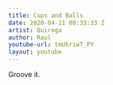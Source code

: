 ```yaml
---
title: Cups and Balls
date: 2020-04-21 08:33:33 Z
artist: Quiroga
author: Raul
youtube-url: tmUhriwT_PY
layout: youtube
---
```


Groove it. 

